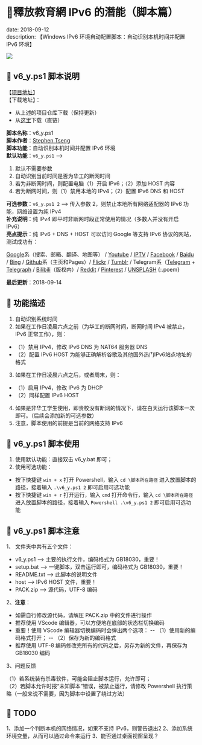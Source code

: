 # 📌釋放教育網 IPv6 的潛能（脚本篇）

date: 2018-09-12  
description: 【Windows IPv6 环境自动配置脚本：自动识别本机时间并配置 IPv6 环境】

![](/media/files/WEBP/oudom-pravat-433359-unsplash.webp)

## 🔨 v6_y.ps1 脚本说明

【[项目地址](https://github.com/Ynewtime/IPv6_Auto_Settings)】   
【下载地址】：
 - 从上述的项目仓库下载（保持更新）
 - 从[这里](https://raw.githubusercontent.com/Ynewtime/IPv6_Auto_Settings/master/IPv6%E8%87%AA%E5%8A%A8%E5%8C%96%E8%84%9A%E6%9C%AC.zip)下载（直链）

**脚本名称**：v6_y.ps1  
**脚本作者**：[Stephen Tseng](https://www.ynewtime.com)  
**脚本功能**：自动识别本机时间并配置 IPv6 环境  
**默认功能**：`v6_y.ps1` -->  
 1. 默认不需要参数  
 2. 自动识别当前时间是否为华工的断网时间  
 3. 若为非断网时间，则配置电脑（1）开启 IPv6；（2）添加 HOST 内容  
 4. 若为断网时间，则（1）禁用本地的 IPv4；（2）配置 IPv6 DNS 和 HOST  

**可选参数**：`v6_y.ps1 2` --> 传入参数 2，则禁止本地所有网络适配器的 IPv6 功能，网络设置为纯 IPv4  
**补充说明**：纯 IPv4 即平时非断网时段正常使用的情况（多数人并没有开启 IPv6）  
**亮点提示**：纯 IPv6 + DNS + HOST 可以访问 Google 等支持 IPv6 协议的网站，测试成功有：

[Google](https://www.google.com)系（搜索、邮箱、翻译、地图等） / [Youtube](//www.youtube.com) / [IPTV](//iptv.tsinghua.edu.cn) / [Facebook](//www.facebook.com) / [Baidu](//www.baidu.com) / [Bing](//www.bing.com) / [Github](//github.com)系（主页和Pages）/ [Flickr](//www.flickr.com) / [Tumblr](//www.tumblr.com) / Telegram系（[Telegram](//telegram.org) + [Telegraph](//telegra.ph) / [Bilibili](//www.bilibili.com)（版权内）/ [Reddit](//www.reddit.com) / [Pinterest](//www.pinterest.com) / [UNSPLASH](//unsplash.com/collections)
{:.poem}  

**最后更新**：2018-09-14 

## 🔨 功能描述

1. 自动识别系统时间
2. 如果在工作日凌晨六点之前（为华工的断网时间，断网时间 IPv4 被禁止，IPv6 正常工作），则：
 - （1）禁用 IPv4，修改 IPv6 DNS 为 NAT64 服务器 DNS
 - （2）配置 IPv6 HOST 为能够正确解析谷歌及其他国外热门IPv6站点地址的格式
3. 如果在工作日凌晨六点之后，或者周末，则：
 - （1）启用 IPv4，修改 IPv6 为 DHCP
 - （2）同样配置 IPv6 HOST
4. 如果是非华工学生使用，即贵校没有断网的情况下，请在白天运行该脚本一次即可。（后续会添加新的可选参数）
5. 注意，脚本使用的前提是当前的网络支持 IPv6

## 🔨 v6_y.ps1 脚本使用

1. 使用默认功能：直接双击 v6_y.bat 即可；
2. 使用可选功能：
 - 按下快捷键 `win + x` 打开 Powershell，输入 `cd \脚本所在路径` 进入放置脚本的路径，接着输入 `.\v6_y.ps1 2` 即可启用可选功能
 - 按下快捷键 `win + r` 打开运行，输入 `cmd` 打开命令行，输入 `cd \脚本所在路径` 进入放置脚本的路径，接着输入 `Powershell .\v6_y.ps1 2` 即可启用可选功能

## 🔨 v6_y.ps1 脚本注意

1、 文件夹中共有五个文件：

- v6_y.ps1 --> 主要的执行文件，编码格式为 GB18030，重要！
- setup.bat --> 一键脚本，双击运行即可，编码格式为 GB18030，重要！
- README.txt --> 此脚本的说明文件
- host --> IPv6 HOST 文件，重要！
- PACK.zip --> 源代码，UTF-8 编码

2、**注意**：

- 如需自行修改源代码，请解压 PACK.zip 中的文件进行操作
- 推荐使用 VScode 编辑器，可以方便地在底部的状态栏切换编码
- 重要！使用 VScode 编辑器切换编码时会弹出两个选项：
-- （1）使用新的编码格式打开；
-- （2）保存为新的编码格式
- 推荐使用 UTF-8 编码修改完所有的代码之后，另存为新的文件，再保存为 GB18030 编码

3、问题反馈

（1）若系统装有杀毒软件，可能会阻止脚本运行，允许即可；  
（2）若脚本允许时报“未知脚本”错误，被禁止运行，请修改 Powershell 执行策略（一般来说不需要，因为脚本中设置了绕过方法）

## 🔨 TODO

1、添加一个判断本机的网络情况，如果不支持 IPv6，则警告退出2
2、添加系统环境变量，从而可以通过命令来运行
3、能否通过桌面视窗呈现？
